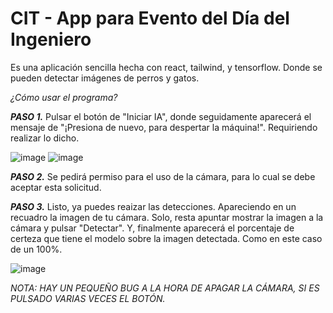 # CIT - App para Evento del Día del Ingeniero

Es una aplicación sencilla hecha con react, tailwind, y tensorflow. Donde se pueden detectar imágenes de perros y gatos.

_¿Cómo usar el programa?_

_**PASO 1.**_ Pulsar el botón de "Iniciar IA", donde seguidamente aparecerá el mensaje de "¡Presiona de nuevo, para despertar la máquina!". Requiriendo realizar lo dicho.

![image](https://github.com/user-attachments/assets/7081378c-fa9d-4af6-ba7e-8a099b0940ff)
![image](https://github.com/user-attachments/assets/9d66f441-fec2-4f42-a1d4-c1f53ed09e69)

_**PASO 2.**_ Se pedirá permiso para el uso de la cámara, para lo cual se debe aceptar esta solicitud.

_**PASO 3.**_ Listo, ya puedes reaizar las detecciones. Apareciendo en un recuadro la imagen de tu cámara. Solo, resta apuntar mostrar la imagen a la cámara y pulsar "Detectar". Y, finalmente aparecerá el porcentaje de certeza que tiene el modelo sobre la imagen detectada. Como en este caso de un 100%.

![image](https://github.com/user-attachments/assets/d1ca6dd8-faaa-4a76-82b4-5586decef740)

*NOTA: HAY UN PEQUEÑO BUG A LA HORA DE APAGAR LA CÁMARA, SI ES PULSADO VARIAS VECES EL BOTÓN.*

